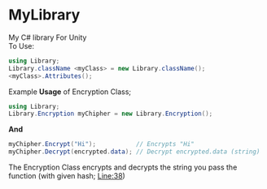 # MyLibrary
My C# library For Unity 
<br>
To Use:

```cs
using Library;
Library.className <myClass> = new Library.className();
<myClass>.Attributes();
```
Example <strong>Usage</strong> of Encryption Class;
```cs
using Library;
Library.Encryption myChipher = new Library.Encryption();
```
<strong>And</strong>
```cs
myChipher.Encrypt("Hi");           // Encrypts "Hi"
myChipher.Decrypt(encrypted.data); // Decrypt encrypted.data (string)
```
The Encryption Class encrypts and decrypts the string you pass the function
(with given hash; <a href="https://github.com/zyr1on/MyLibary/blob/main/Library.cs#L38">Line:38</a>)
